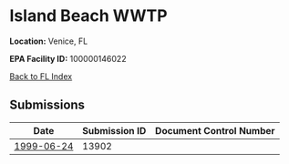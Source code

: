 # Island Beach WWTP

**Location:** Venice, FL

**EPA Facility ID:** 100000146022

[Back to FL Index](../../index.md)

## Submissions

| Date | Submission ID | Document Control Number |
|------|--------------|-------------------------|
| [1999-06-24](submissions/13902.md) | 13902 |  |
